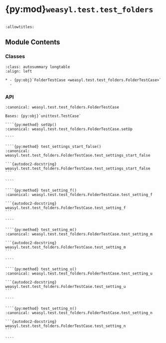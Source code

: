 # {py:mod}`weasyl.test.test_folders`

```{py:module} weasyl.test.test_folders
```

```{autodoc2-docstring} weasyl.test.test_folders
:allowtitles:
```

## Module Contents

### Classes

````{list-table}
:class: autosummary longtable
:align: left

* - {py:obj}`FolderTestCase <weasyl.test.test_folders.FolderTestCase>`
  -
````

### API

`````{py:class} FolderTestCase(methodName='runTest')
:canonical: weasyl.test.test_folders.FolderTestCase

Bases: {py:obj}`unittest.TestCase`

````{py:method} setUp()
:canonical: weasyl.test.test_folders.FolderTestCase.setUp

````

````{py:method} test_settings_start_false()
:canonical: weasyl.test.test_folders.FolderTestCase.test_settings_start_false

```{autodoc2-docstring} weasyl.test.test_folders.FolderTestCase.test_settings_start_false
```

````

````{py:method} test_setting_f()
:canonical: weasyl.test.test_folders.FolderTestCase.test_setting_f

```{autodoc2-docstring} weasyl.test.test_folders.FolderTestCase.test_setting_f
```

````

````{py:method} test_setting_m()
:canonical: weasyl.test.test_folders.FolderTestCase.test_setting_m

```{autodoc2-docstring} weasyl.test.test_folders.FolderTestCase.test_setting_m
```

````

````{py:method} test_setting_u()
:canonical: weasyl.test.test_folders.FolderTestCase.test_setting_u

```{autodoc2-docstring} weasyl.test.test_folders.FolderTestCase.test_setting_u
```

````

````{py:method} test_setting_n()
:canonical: weasyl.test.test_folders.FolderTestCase.test_setting_n

```{autodoc2-docstring} weasyl.test.test_folders.FolderTestCase.test_setting_n
```

````

`````
